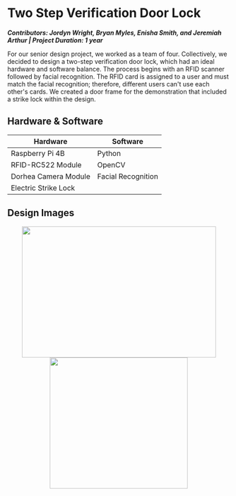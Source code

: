 # Two Step Verification Door Lock
**_Contributors: Jordyn Wright, Bryan Myles, Enisha Smith, and Jeremiah Arthur | Project Duration: 1 year_**

For our senior design project, we worked as a team of four. Collectively, we decided to design a two-step verification door lock, which had an ideal hardware and software balance. The process begins with an RFID scanner followed by facial recognition. The RFID card is assigned to a user and must match the facial recognition; therefore, different users can't use each other's cards. We created a door frame for the demonstration that included a strike lock within the design.

## Hardware & Software
| Hardware  | Software |
| ------------- | ------------- |
| Raspberry Pi 4B  | Python  |
| RFID-RC522 Module  | OpenCV  |
| Dorhea Camera Module | Facial Recognition  |
| Electric Strike Lock  |   |

## Design Images
<p align="center">
<img src="https://user-images.githubusercontent.com/98404383/208014779-8ea0b0d9-38ce-4cca-8b76-b9c9b5800800.JPG" width="439" height="296"> <img src="https://user-images.githubusercontent.com/98404383/208014792-59821517-41ce-4f4b-ada1-a424e5e08469.jpg" width="312" height="296">
</p>

